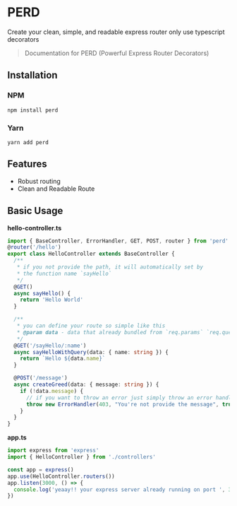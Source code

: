 # PERD

Create your clean, simple, and readable express router only use typescript decorators

> Documentation for PERD (Powerful Express Router Decorators)

## Installation

### NPM

`npm install perd`

### Yarn

`yarn add perd`

## Features

- Robust routing
- Clean and Readable Route

## Basic Usage

**hello-controller.ts**

```typescript
import { BaseController, ErrorHandler, GET, POST, router } from 'perd'
@router('/hello')
export class HelloController extends BaseController {
  /**
   * if you not provide the path, it will automatically set by
   * the function name `sayHello`
   */
  @GET()
  async sayHello() {
    return 'Hello World'
  }

  /**
   * you can define your route so simple like this
   * @param data - data that already bundled from `req.params` `req.query`
   */
  @GET('/sayHello/:name')
  async sayHelloWithQuery(data: { name: string }) {
    return `Hello ${data.name}`
  }

  @POST('/message')
  async createGreed(data: { message: string }) {
    if (!data.message) {
      // if you want to throw an error just simply throw an error handler
      throw new ErrorHandler(403, "You're not provide the message", true)
    }
  }
}
```

**app.ts**

```typescript
import express from 'express'
import { HelloController } from './controllers'

const app = express()
app.use(HelloController.routers())
app.listen(3000, () => {
  console.log('yeaay!! your express server already running on port ', 3000)
})
```
